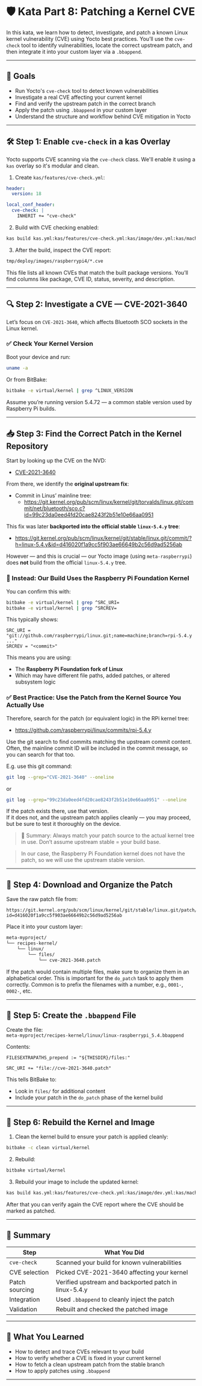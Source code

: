 # 🛡️ Kata Part 8: Patching a Kernel CVE

In this kata, we learn how to detect, investigate, and patch a known Linux kernel vulnerability (CVE) using Yocto best practices. You’ll use the `cve-check` tool to identify vulnerabilities, locate the correct upstream patch, and then integrate it into your custom layer via a `.bbappend`.

---

## 🎯 Goals

- Run Yocto's `cve-check` tool to detect known vulnerabilities
- Investigate a real CVE affecting your current kernel
- Find and verify the upstream patch in the correct branch
- Apply the patch using `.bbappend` in your custom layer
- Understand the structure and workflow behind CVE mitigation in Yocto

---

## 🛠️ Step 1: Enable `cve-check` in a kas Overlay

Yocto supports CVE scanning via the `cve-check` class. We'll enable it using a `kas` overlay so it's modular and clean.

1. Create `kas/features/cve-check.yml`:

```yaml
header:
  version: 18

local_conf_header:
  cve-check: |
    INHERIT += "cve-check"
```

2. Build with CVE checking enabled:

```bash
kas build kas.yml:kas/features/cve-check.yml:kas/image/dev.yml:kas/machine/rpi4.yml
```

3. After the build, inspect the CVE report:

```bash
tmp/deploy/images/raspberrypi4/*.cve
```

This file lists all known CVEs that match the built package versions. You’ll find columns like package, CVE ID, status, severity, and description.

---

## 🔍 Step 2: Investigate a CVE — CVE-2021-3640

Let’s focus on `CVE-2021-3640`, which affects Bluetooth SCO sockets in the Linux kernel.

### ✅ Check Your Kernel Version

Boot your device and run:

```bash
uname -a
```

Or from BitBake:

```bash
bitbake -e virtual/kernel | grep ^LINUX_VERSION
```

Assume you’re running version 5.4.72 — a common stable version used by Raspberry Pi builds.

---

## 📥 Step 3: Find the Correct Patch in the Kernel Repository

Start by looking up the CVE on the NVD:

- [CVE-2021-3640](https://nvd.nist.gov/vuln/detail/CVE-2021-3640)

From there, we identify the **original upstream fix**:

- Commit in Linus’ mainline tree:
  - https://git.kernel.org/pub/scm/linux/kernel/git/torvalds/linux.git/commit/net/bluetooth/sco.c?id=99c23da0eed4fd20cae8243f2b51e10e66aa0951

This fix was later **backported into the official stable `linux-5.4.y` tree**:
- https://git.kernel.org/pub/scm/linux/kernel/git/stable/linux.git/commit/?h=linux-5.4.y&id=d416020f1a9cc5f903ae66649b2c56d9ad5256ab

However — and this is crucial — our Yocto image (using `meta-raspberrypi`) does **not** build from the official `linux-5.4.y` tree.

### 🧠 Instead: Our Build Uses the Raspberry Pi Foundation Kernel

You can confirm this with:

```bash
bitbake -e virtual/kernel | grep ^SRC_URI=
bitbake -e virtual/kernel | grep ^SRCREV=
```

This typically shows:

```
SRC_URI = "git://github.com/raspberrypi/linux.git;name=machine;branch=rpi-5.4.y ..."
SRCREV = "<commit>"
```

This means you are using:
- The **Raspberry Pi Foundation fork of Linux**
- Which may have different file paths, added patches, or altered subsystem logic

### ✅ Best Practice: Use the Patch from the Kernel Source You Actually Use

Therefore, search for the patch (or equivalent logic) in the RPi kernel tree:
- https://github.com/raspberrypi/linux/commits/rpi-5.4.y

Use the git search to find commits matching the upstream commit content. Often, the mainline commit ID will be included in the commit message, so you can search for that too.

E.g. use this git command:

```bash
git log --grep="CVE-2021-3640" --oneline
```

or

```bash
git log --grep="99c23da0eed4fd20cae8243f2b51e10e66aa0951" --oneline
```

If the patch exists there, use that version.  
If it does not, and the upstream patch applies cleanly — you may proceed, but be sure to test it thoroughly on the device.

> 📌 Summary: Always match your patch source to the actual kernel tree in use. Don’t assume upstream stable = your build base.

> In our case, the Raspberry Pi Foundation kernel does not have the patch, so we will use the upstream stable version.

---

## 📂 Step 4: Download and Organize the Patch

Save the raw patch file from:

```
https://git.kernel.org/pub/scm/linux/kernel/git/stable/linux.git/patch/?id=d416020f1a9cc5f903ae66649b2c56d9ad5256ab
```

Place it into your custom layer:

```bash
meta-myproject/
└── recipes-kernel/
    └── linux/
        └── files/
            └── cve-2021-3640.patch
```

If the patch would contain multiple files, make sure to organize them in an alphabetical order. This is important for the `do_patch` task to apply them correctly. Common is to prefix the filenames with a number, e.g., `0001-`, `0002-`, etc.

---

## 🧩 Step 5: Create the `.bbappend` File

Create the file:  
`meta-myproject/recipes-kernel/linux/linux-raspberrypi_5.4.bbappend`

Contents:

```bitbake
FILESEXTRAPATHS_prepend := "${THISDIR}/files:"

SRC_URI += "file://cve-2021-3640.patch"
```

This tells BitBake to:
- Look in `files/` for additional content
- Include your patch in the `do_patch` phase of the kernel build

---

## 🧪 Step 6: Rebuild the Kernel and Image

1. Clean the kernel build to ensure your patch is applied cleanly:

```bash
bitbake -c clean virtual/kernel
```

2. Rebuild:

```bash
bitbake virtual/kernel
```

3. Rebuild your image to include the updated kernel:

```bash
kas build kas.yml:kas/features/cve-check.yml:kas/image/dev.yml:kas/machine/rpi4.yml
```

After that you can verify again the CVE report where the CVE should be marked as patched.

---

## 🔐 Summary

| Step | What You Did |
|------|--------------|
| `cve-check` | Scanned your build for known vulnerabilities |
| CVE selection | Picked CVE-2021-3640 affecting your kernel |
| Patch sourcing | Verified upstream and backported patch in linux-5.4.y |
| Integration | Used `.bbappend` to cleanly inject the patch |
| Validation | Rebuilt and checked the patched image |

---

## 🧠 What You Learned

- How to detect and trace CVEs relevant to your build
- How to verify whether a CVE is fixed in your current kernel
- How to fetch a clean upstream patch from the stable branch
- How to apply patches using `.bbappend`

---